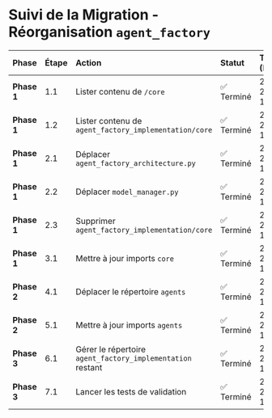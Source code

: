 # Suivi de la Migration - Réorganisation `agent_factory`

| Phase | Étape | Action | Statut | Timestamp (Paris) | Détails / Notes |
| :--- | :--- | :--- | :--- | :--- | :--- |
| **Phase 1** | 1.1 | Lister contenu de `/core` | ✅ Terminé | 2025-06-22 11:41:17 | Contenu initial confirmé. |
| **Phase 1** | 1.2 | Lister contenu de `agent_factory_implementation/core` | ✅ Terminé | 2025-06-22 11:41:38 | Contenu confirmé, prêt pour migration. |
| **Phase 1** | 2.1 | Déplacer `agent_factory_architecture.py` | ✅ Terminé | 2025-06-22 11:42:10 | Fichier déplacé vers /core. |
| **Phase 1** | 2.2 | Déplacer `model_manager.py` | ✅ Terminé | 2025-06-22 11:42:33 | Fichier déplacé vers /core. |
| **Phase 1** | 2.3 | Supprimer `agent_factory_implementation/core` | ✅ Terminé | 2025-06-22 11:43:12 | Répertoire source vidé et supprimé. |
| **Phase 1** | 3.1 | Mettre à jour imports `core` | ✅ Terminé | 2025-06-22 11:46:34 | Remplacement global effectué avec succès. |
| **Phase 2** | 4.1 | Déplacer le répertoire `agents` | ✅ Terminé | 2025-06-22 11:47:01 | Le répertoire /agents est maintenant à la racine. |
| **Phase 2** | 5.1 | Mettre à jour imports `agents` | ✅ Terminé | 2025-06-22 11:47:56 | Remplacement global effectué avec succès. |
| **Phase 3** | 6.1 | Gérer le répertoire `agent_factory_implementation` restant | ✅ Terminé | 2025-06-22 11:51:59 | Le contenu a été déplacé vers ARCHIVE_agent_factory_implementation. |
| **Phase 3** | 7.1 | Lancer les tests de validation | ✅ Terminé | 2025-06-22 11:53:48 | Le test `test_equipe_maintenance_postgresql.py` est réussi. | 